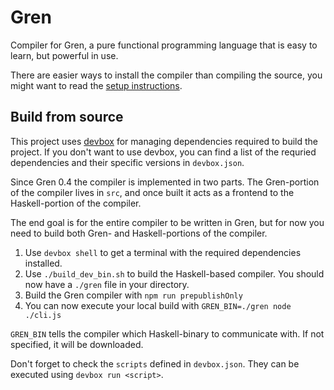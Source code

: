 # Gren

Compiler for Gren, a pure functional programming language that is easy to learn, but powerful in use.

There are easier ways to install the compiler than compiling the source, you might want to read the [setup instructions](https://gren-lang.org/install).

## Build from source

This project uses [devbox](https://www.jetify.com/devbox) for managing dependencies required to build the project. If you don't want to use devbox,
you can find a list of the requried dependencies and their specific versions in `devbox.json`.

Since Gren 0.4 the compiler is implemented in two parts. The Gren-portion of the compiler lives in `src`, and once built it acts
as a frontend to the Haskell-portion of the compiler.

The end goal is for the entire compiler to be written in Gren, but for now you need to build both Gren- and Haskell-portions of the compiler.

1. Use `devbox shell` to get a terminal with the required dependencies installed.
2. Use `./build_dev_bin.sh` to build the Haskell-based compiler. You should now have a `./gren` file in your directory.
3. Build the Gren compiler with `npm run prepublishOnly`
4. You can now execute your local build with `GREN_BIN=./gren node ./cli.js`

`GREN_BIN` tells the compiler which Haskell-binary to communicate with. If not specified, it will be downloaded.

Don't forget to check the `scripts` defined in `devbox.json`. They can be executed using `devbox run <script>`.
